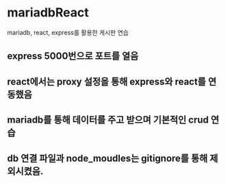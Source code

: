 # mariadbReact
mariadb, react, express를 활용한 게시판 연습


## express 5000번으로 포트를 열음
## react에서는 proxy 설정을 통해 express와 react를 연동했음
## mariadb를 통해 데이터를 주고 받으며 기본적인 crud 연습
## db 연결 파일과 node_moudles는 gitignore를 통해 제외시켰음. 
